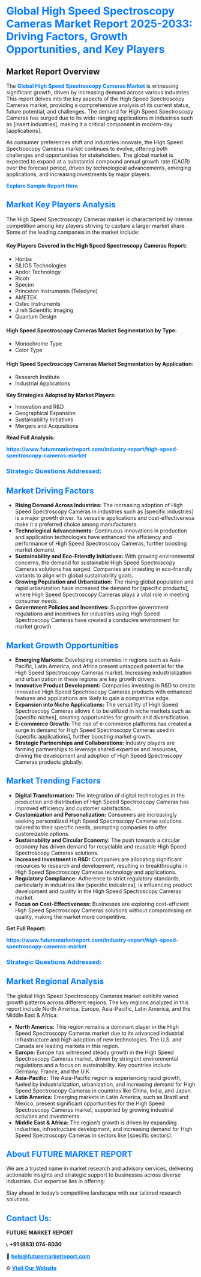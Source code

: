 <h1 style="color: #007BFF;">Global High Speed Spectroscopy Cameras Market Report 2025-2033: Driving Factors, Growth Opportunities, and Key Players</h1>

<section id="overview">
<h2>Market Report Overview</h2>
<p>The <a href="https://www.futuremarketreport.com/industry-report/high-speed-spectroscopy-cameras-market" style="color: #007BFF; text-decoration: none;"><strong>Global High Speed Spectroscopy Cameras Market</strong></a> is witnessing significant growth, driven by increasing demand across various industries. This report delves into the key aspects of the High Speed Spectroscopy Cameras market, providing a comprehensive analysis of its current status, future potential, and challenges. The demand for High Speed Spectroscopy Cameras has surged due to its wide-ranging applications in industries such as [insert industries], making it a critical component in modern-day [applications].</p>
<p>As consumer preferences shift and industries innovate, the High Speed Spectroscopy Cameras market continues to evolve, offering both challenges and opportunities for stakeholders. The global market is expected to expand at a substantial compound annual growth rate (CAGR) over the forecast period, driven by technological advancements, emerging applications, and increasing investments by major players.</p>
</section>

<section id="overview">
<p><a href="https://www.futuremarketreport.com/request-sample/reportId=82037" style="color: #007BFF; text-decoration: none;"><strong>Explore Sample Report Here</strong></a></p>
</section>

<section id="key-players">
<h2 style="color: #007BFF;">Market Key Players Analysis</h2>
<p>The High Speed Spectroscopy Cameras market is characterized by intense competition among key players striving to capture a larger market share. Some of the leading companies in the market include:</p>
<h4>Key Players Covered in the High Speed Spectroscopy Cameras Report:</h4>
<ul><li>Horiba</li><li>SILIOS Technologies</li><li>Andor Technology</li><li>Ricoh</li><li>Specim</li><li>Princeton Instruments (Teledyne)</li><li>AMETEK</li><li>Ostec Instruments</li><li>Jireh Scientific Imaging</li><li>Quantum Design</li></ul>
<h4>High Speed Spectroscopy Cameras Market Segmentation by Type:</h4>
<ul><li>Monochrome Type</li><li>Color Type</li></ul>

<h4>High Speed Spectroscopy Cameras Market Segmentation by Application:</h4>
<ul><li>Research Institute</li><li>Industrial Applications</li></ul>
<p><strong>Key Strategies Adopted by Market Players:</strong></p>
<ul>
<li>Innovation and R&D</li>
<li>Geographical Expansion</li>
<li>Sustainability Initiatives</li>
<li>Mergers and Acquisitions</li>
</ul>
</section>

<section>
<p><strong>Read Full Analysis: </strong></p><a href="https://www.futuremarketreport.com/industry-report/high-speed-spectroscopy-cameras-market" style="color: #007BFF; text-decoration: none;"><strong>https://www.futuremarketreport.com/industry-report/high-speed-spectroscopy-cameras-market</strong></a>
<h3 style="color: #007BFF;">Strategic Questions Addressed:</h3>
</section>

<section id="driving-factors">
<h2 style="color: #007BFF;">Market Driving Factors</h2>
<ul>
<li><strong>Rising Demand Across Industries:</strong> The increasing adoption of High Speed Spectroscopy Cameras in industries such as [specific industries] is a major growth driver. Its versatile applications and cost-effectiveness make it a preferred choice among manufacturers.</li>
<li><strong>Technological Advancements:</strong> Continuous innovations in production and application technologies have enhanced the efficiency and performance of High Speed Spectroscopy Cameras, further boosting market demand.</li>
<li><strong>Sustainability and Eco-Friendly Initiatives:</strong> With growing environmental concerns, the demand for sustainable High Speed Spectroscopy Cameras solutions has surged. Companies are investing in eco-friendly variants to align with global sustainability goals.</li>
<li><strong>Growing Population and Urbanization:</strong> The rising global population and rapid urbanization have increased the demand for [specific products], where High Speed Spectroscopy Cameras plays a vital role in meeting consumer needs.</li>
<li><strong>Government Policies and Incentives:</strong> Supportive government regulations and incentives for industries using High Speed Spectroscopy Cameras have created a conducive environment for market growth.</li>
</ul>
</section>

<section id="growth-opportunities">
<h2 style="color: #007BFF;">Market Growth Opportunities</h2>
<ul>
<li><strong>Emerging Markets:</strong> Developing economies in regions such as Asia-Pacific, Latin America, and Africa present untapped potential for the High Speed Spectroscopy Cameras market. Increasing industrialization and urbanization in these regions are key growth drivers.</li>
<li><strong>Innovative Product Development:</strong> Companies investing in R&D to create innovative High Speed Spectroscopy Cameras products with enhanced features and applications are likely to gain a competitive edge.</li>
<li><strong>Expansion into Niche Applications:</strong> The versatility of High Speed Spectroscopy Cameras allows it to be utilized in niche markets such as [specific niches], creating opportunities for growth and diversification.</li>
<li><strong>E-commerce Growth:</strong> The rise of e-commerce platforms has created a surge in demand for High Speed Spectroscopy Cameras used in [specific applications], further boosting market growth.</li>
<li><strong>Strategic Partnerships and Collaborations:</strong> Industry players are forming partnerships to leverage shared expertise and resources, driving the development and adoption of High Speed Spectroscopy Cameras products globally.</li>
</ul>
</section>

<section id="trending-factors">
<h2 style="color: #007BFF;">Market Trending Factors</h2>
<ul>
<li><strong>Digital Transformation:</strong> The integration of digital technologies in the production and distribution of High Speed Spectroscopy Cameras has improved efficiency and customer satisfaction.</li>
<li><strong>Customization and Personalization:</strong> Consumers are increasingly seeking personalized High Speed Spectroscopy Cameras solutions tailored to their specific needs, prompting companies to offer customizable options.</li>
<li><strong>Sustainability and Circular Economy:</strong> The push towards a circular economy has driven demand for recyclable and reusable High Speed Spectroscopy Cameras solutions.</li>
<li><strong>Increased Investment in R&D:</strong> Companies are allocating significant resources to research and development, resulting in breakthroughs in High Speed Spectroscopy Cameras technology and applications.</li>
<li><strong>Regulatory Compliance:</strong> Adherence to strict regulatory standards, particularly in industries like [specific industries], is influencing product development and quality in the High Speed Spectroscopy Cameras market.</li>
<li><strong>Focus on Cost-Effectiveness:</strong> Businesses are exploring cost-efficient High Speed Spectroscopy Cameras solutions without compromising on quality, making the market more competitive.</li>
</ul>
</section>

<section>
<p><strong>Get Full Report: </strong></p><a href="https://www.futuremarketreport.com/industry-report/high-speed-spectroscopy-cameras-market" style="color: #007BFF; text-decoration: none;"><strong>https://www.futuremarketreport.com/industry-report/high-speed-spectroscopy-cameras-market</strong></a>
<h3 style="color: #007BFF;">Strategic Questions Addressed:</h3>
</section>


<section id="regional-analysis">
<h2 style="color: #007BFF;">Market Regional Analysis</h2>
<p>The global High Speed Spectroscopy Cameras market exhibits varied growth patterns across different regions. The key regions analyzed in this report include North America, Europe, Asia-Pacific, Latin America, and the Middle East & Africa:</p>
<ul>
<li><strong>North America:</strong> This region remains a dominant player in the High Speed Spectroscopy Cameras market due to its advanced industrial infrastructure and high adoption of new technologies. The U.S. and Canada are leading markets in this region.</li>
<li><strong>Europe:</strong> Europe has witnessed steady growth in the High Speed Spectroscopy Cameras market, driven by stringent environmental regulations and a focus on sustainability. Key countries include Germany, France, and the U.K.</li>
<li><strong>Asia-Pacific:</strong> The Asia-Pacific region is experiencing rapid growth, fueled by industrialization, urbanization, and increasing demand for High Speed Spectroscopy Cameras in countries like China, India, and Japan.</li>
<li><strong>Latin America:</strong> Emerging markets in Latin America, such as Brazil and Mexico, present significant opportunities for the High Speed Spectroscopy Cameras market, supported by growing industrial activities and investments.</li>
<li><strong>Middle East & Africa:</strong> The region’s growth is driven by expanding industries, infrastructure development, and increasing demand for High Speed Spectroscopy Cameras in sectors like [specific sectors].</li>
</ul>
</section>

<footer>
<h2 style="color: #007BFF;">About FUTURE MARKET REPORT</h2>
<p>We are a trusted name in market research and advisory services, delivering actionable insights and strategic support to businesses across diverse industries. Our expertise lies in offering:</p>

<p>Stay ahead in today’s competitive landscape with our tailored research solutions.</p>

<h2 style="color: #007BFF;">Contact Us:</h2>
<p><strong>FUTURE MARKET REPORT</strong></p>
<p>📞 <strong>+91 (883) 074-8030</strong></p>
<p>📧 <strong><a href="mailto:help@futuremarketreport.com" style="color: #007BFF;">help@futuremarketreport.com</a></strong></p>
<p>🌐 <strong><a href="https://www.futuremarketreport.com/" style="color: #007BFF;">Visit Our Website</a></strong></p>
</footer>
